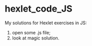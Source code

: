 # hexlet_code_JS
My solutions for Hexlet exercises in JS:
1. open some .js file;
2. look at magic solution.
